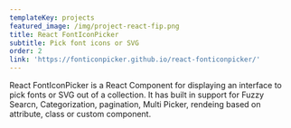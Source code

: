 ```yaml
---
templateKey: projects
featured_image: /img/project-react-fip.png
title: React FontIconPicker
subtitle: Pick font icons or SVG
order: 2
link: 'https://fonticonpicker.github.io/react-fonticonpicker/'
---
```

React FontIconPicker is a React Component for displaying an interface to pick fonts or SVG out of a collection. It has built in support for Fuzzy Searcn, Categorization, pagination, Multi Picker,
rendeing based on attribute, class or custom component.
